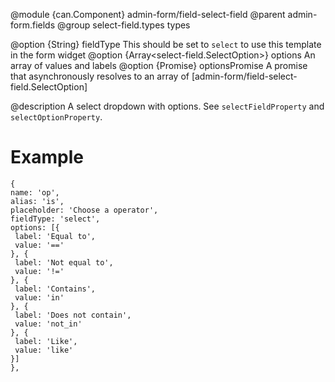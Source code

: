 
@module {can.Component} admin-form/field-select-field <select-field />
@parent admin-form.fields
@group select-field.types types

@option {String} fieldType This should be set to `select` to use this template in the form widget
@option {Array<select-field.SelectOption>} options An array of values and labels
@option {Promise} optionsPromise A promise that asynchronously resolves to an array of [admin-form/field-select-field.SelectOption]

@description
A select dropdown with options. See `selectFieldProperty` and `selectOptionProperty`.
# Example
```
{
name: 'op',
alias: 'is',
placeholder: 'Choose a operator',
fieldType: 'select',
options: [{
 label: 'Equal to',
 value: '=='
}, {
 label: 'Not equal to',
 value: '!='
}, {
 label: 'Contains',
 value: 'in'
}, {
 label: 'Does not contain',
 value: 'not_in'
}, {
 label: 'Like',
 value: 'like'
}]
},
```
